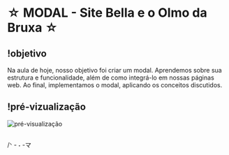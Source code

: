 # ☆ MODAL - Site Bella e o Olmo da Bruxa ☆

## !objetivo 
Na aula de hoje, nosso objetivo foi criar um modal. Aprendemos sobre sua estrutura e funcionalidade, além de como integrá-lo em nossas páginas web. Ao final, implementamos o modal, aplicando os conceitos discutidos.

## !pré-vizualização
![pré-visualização](https://github.com/user-attachments/assets/63f61a69-87e2-472d-ac8e-266df1ec23b5)

##

/ᐠ - ˕ -マ⁩
